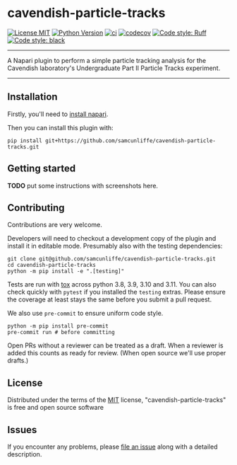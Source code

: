 # cavendish-particle-tracks

[![License MIT](https://img.shields.io/badge/license-MIT-blue)](https://github.com/samcunliffe/cavendish-particle-tracks/raw/main/LICENSE)
[![Python Version](https://img.shields.io/badge/python-3.8%20%7C%203.9%20%7C%203.10%20%7C%203.11-blue)](https://python.org)
[![ci](https://github.com/samcunliffe/cavendish-particle-tracks/workflows/ci/badge.svg)](https://github.com/samcunliffe/cavendish-particle-tracks/actions)
[![codecov](https://codecov.io/gh/samcunliffe/cavendish-particle-tracks/branch/main/graph/badge.svg?token=9R8IVMJT90)](https://codecov.io/gh/samcunliffe/cavendish-particle-tracks)
[![Code style: Ruff](https://img.shields.io/endpoint?url=https://raw.githubusercontent.com/charliermarsh/ruff/main/assets/badge/v0.json)](https://github.com/charliermarsh/ruff)
[![Code style: black](https://img.shields.io/badge/code%20style-black-000000.svg)](https://github.com/python/black)
<!---
[![Python Version](https://img.shields.io/pypi/pyversions/cavendish-particle-tracks.svg?color=green)](https://python.org)
[![PyPI](https://img.shields.io/pypi/v/cavendish-particle-tracks.svg?color=green)](https://pypi.org/project/cavendish-particle-tracks)
[![napari hub](https://img.shields.io/endpoint?url=https://api.napari-hub.org/shields/cavendish-particle-tracks)](https://napari-hub.org/plugins/cavendish-particle-tracks)
-->
----------------------------------

A Napari plugin to perform a simple particle tracking analysis for the Cavendish laboratory's Undergraduate Part II Particle Tracks experiment.

----------------------------------

## Installation

Firstly, you'll need to [install napari](https://napari.org/stable/tutorials/fundamentals/installation.html).

Then you can install this plugin with:

    pip install git+https://github.com/samcunliffe/cavendish-particle-tracks.git


## Getting started

**TODO** put some instructions with screenshots here.

## Contributing

Contributions are very welcome.

Developers will need to checkout a development copy of the plugin and install it in editable mode.
Presumably also with the testing dependencies:

    git clone git@github.com/samcunliffe/cavendish-particle-tracks.git
    cd cavendish-particle-tracks
    python -m pip install -e ".[testing]"


Tests are run with [tox] across python 3.8, 3.9, 3.10 and 3.11.
You can also check quickly with `pytest` if you installed the `testing` extras.
Please ensure the coverage at least stays the same before you submit a pull request.

We also use `pre-commit` to ensure uniform code style.

    python -m pip install pre-commit
    pre-commit run # before committing

Open PRs without a reviewer can be treated as a draft. When a reviewer is added this counts as ready for review.
(When open source we'll use proper drafts.)

## License

Distributed under the terms of the [MIT] license,
"cavendish-particle-tracks" is free and open source software

## Issues

If you encounter any problems, please [file an issue] along with a detailed description.

[napari]: https://github.com/napari/napari
[Cookiecutter]: https://github.com/audreyr/cookiecutter
[@napari]: https://github.com/napari
[MIT]: http://opensource.org/licenses/MIT
[BSD-3]: http://opensource.org/licenses/BSD-3-Clause
[GNU GPL v3.0]: http://www.gnu.org/licenses/gpl-3.0.txt
[GNU LGPL v3.0]: http://www.gnu.org/licenses/lgpl-3.0.txt
[Apache Software License 2.0]: http://www.apache.org/licenses/LICENSE-2.0
[Mozilla Public License 2.0]: https://www.mozilla.org/media/MPL/2.0/index.txt
[cookiecutter-napari-plugin]: https://github.com/napari/cookiecutter-napari-plugin

[file an issue]: https://github.com/samcunliffe/cavendish-particle-tracks/issues

[napari]: https://github.com/napari/napari
[tox]: https://tox.readthedocs.io/en/latest/
[pip]: https://pypi.org/project/pip/
[PyPI]: https://pypi.org/
